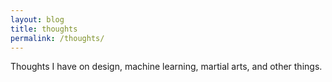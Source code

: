 ```yaml
---
layout: blog
title: thoughts
permalink: /thoughts/
---
```


Thoughts I have on design, machine learning, martial arts, and other things.